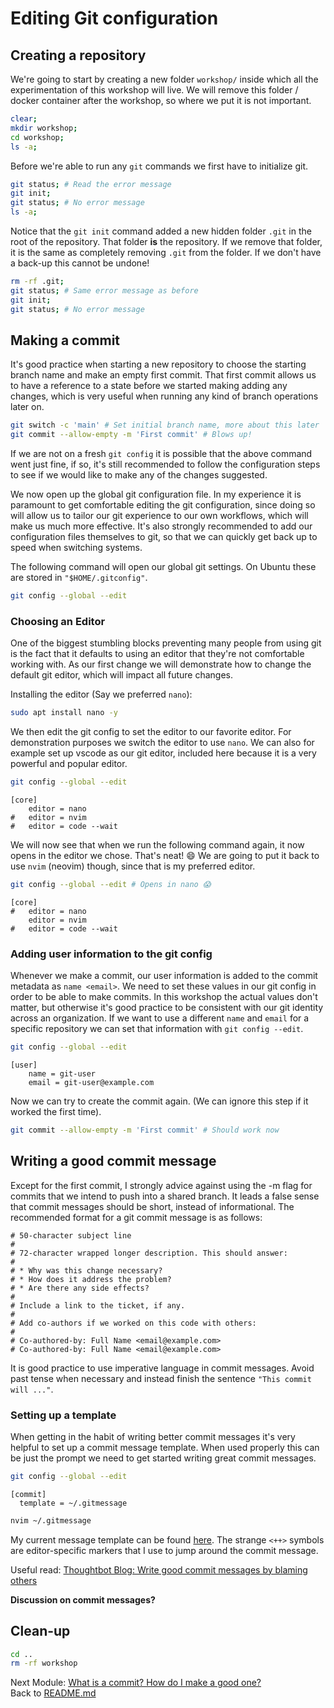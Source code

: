 # Editing Git configuration

## Creating a repository

We're going to start by creating a new folder `workshop/` inside which all the
experimentation of this workshop will live. We will remove this folder / docker
container after the workshop, so where we put it is not important.

```sh
clear;
mkdir workshop;
cd workshop;
ls -a;
```

Before we're able to run any `git` commands we first have to initialize git.

```sh
git status; # Read the error message
git init;
git status; # No error message
ls -a;
```

Notice that the `git init` command added a new hidden folder `.git` in the root
of the repository. That folder **is** the repository. If we remove that folder,
it is the same as completely removing `.git` from the folder. If we don't have
a back-up this cannot be undone!

```sh
rm -rf .git;
git status; # Same error message as before
git init;
git status; # No error message
```

## Making a commit

It's good practice when starting a new repository to choose the starting branch
name and make an empty first commit. That first commit allows us to have
a reference to a state before we started making adding any changes, which is
very useful when running any kind of branch operations later on.

```sh
git switch -c 'main' # Set initial branch name, more about this later
git commit --allow-empty -m 'First commit' # Blows up!
```

If we are not on a fresh `git config` it is possible that the above command
went just fine, if so, it's still recommended to follow the configuration steps to see if we would
like to make any of the changes suggested.

We now open up the global git configuration file. In my experience it is
paramount to get comfortable editing the git configuration, since doing so will
allow us to tailor our git experience to our own workflows, which will make
us much more effective. It's also strongly recommended to add our configuration
files themselves to git, so that we can quickly get back up to speed when
switching systems.

The following command will open our global git settings. On Ubuntu these are
stored in `"$HOME/.gitconfig"`.

```sh
git config --global --edit
```

### Choosing an Editor

One of the biggest stumbling blocks preventing many people from using git is the
fact that it defaults to using an editor that they're not comfortable working
with. As our first change we will demonstrate how to change the default git
editor, which will impact all future changes.

Installing the editor (Say we preferred `nano`):

```sh
sudo apt install nano -y
```

We then edit the git config to set the editor to our favorite editor. For
demonstration purposes we switch the editor to use `nano`. We can also for
example set up vscode as our git editor, included here because it is a very
powerful and popular editor.

```sh
git config --global --edit
```

```gitconfig
[core]
    editor = nano
#   editor = nvim
#   editor = code --wait
```

We will now see that when we run the following command again, it now opens in the
editor we chose. That's neat! :smile: We are going to put it back to use `nvim`
(neovim) though, since that is my preferred editor.

```sh
git config --global --edit # Opens in nano 😱
```

```gitconfig
[core]
#   editor = nano
    editor = nvim
#   editor = code --wait
```

### Adding user information to the git config

Whenever we make a commit, our user information is added to the commit
metadata as `name <email>`. We need to set these values in our git config in
order to be able to make commits. In this workshop the actual values don't
matter, but otherwise it's good practice to be consistent with our git identity across
an organization. If we want to use a different `name` and `email` for a specific
repository we can set that information with `git config --edit`.

```sh
git config --global --edit
```

```gitconfig
[user]
    name = git-user
    email = git-user@example.com
```

Now we can try to create the commit again. (We can ignore this step if it worked the
first time).

```sh
git commit --allow-empty -m 'First commit' # Should work now
```

## Writing a good commit message

Except for the first commit, I strongly advice against using the -m flag for commits that we
intend to push into a shared branch. It leads a false sense that commit
messages should be short, instead of informational. The recommended format for
a git commit message is as follows:

```gitcommit
# 50-character subject line
#
# 72-character wrapped longer description. This should answer:
#
# * Why was this change necessary?
# * How does it address the problem?
# * Are there any side effects?
#
# Include a link to the ticket, if any.
#
# Add co-authors if we worked on this code with others:
#
# Co-authored-by: Full Name <email@example.com>
# Co-authored-by: Full Name <email@example.com>
```

It is good practice to use imperative language in commit messages. Avoid past
tense when necessary and instead finish the sentence `"This commit will ..."`.

### Setting up a template

When getting in the habit of writing better commit messages it's very helpful to
set up a commit message template. When used properly this can be just the prompt
we need to get started writing great commit messages.

```sh
git config --global --edit
```

```gitconfig
[commit]
  template = ~/.gitmessage
```

```sh
nvim ~/.gitmessage
```

My current message template can be found
[here](https://github.com/JRasmusBm/dotfiles/blob/main/git/gitmessage). The
strange `<++>` symbols are editor-specific markers that I use to jump around the commit
message.

Useful read: [Thoughtbot Blog: Write good commit messages by blaming others](https://thoughtbot.com/blog/write-good-commit-messages-by-blaming-others)

**Discussion on commit messages?**

## Clean-up

```sh
cd ..
rm -rf workshop
```

Next Module: [What is a commit? How do I make a good one?](02_what_is_a_commit.md)  
Back to [README.md](README.md)
